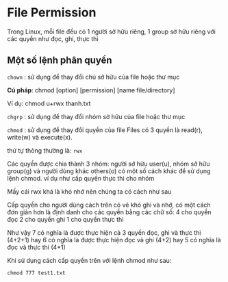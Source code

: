 # File Permission
Trong Linux, mỗi file đều có 1 người sở hữu riêng, 1 group sở hữu riêng với các quyền như đọc, ghi, thực thi

## Một số lệnh phân quyền
`chown` : sử dụng để thay đổi chủ sở hữu của file hoặc thư mục 

**Cú pháp**: chmod [option] [permission] [name file/directory]

Ví dụ: chmod u+rwx thanh.txt

`chgrp` : sử dụng để thay đổi nhóm sở hữu của file hoặc thư mục

`chmod` : sử dụng để thay đổi quyền của file Files có 3 quyền là read(r), write(w) và execute(x).

thứ tự thông thường là: `rwx`

Các quyền được chia thành 3 nhóm: người sở hữu user(u), nhóm sở hữu group(g) và người dùng khác others(o)
có một số cách khác để sử dụng lệnh chmod. ví dụ như cấp quyền thực thi cho nhóm

Mấy cái rwx khá là khó nhớ nên chúng ta có cách như sau

Cấp quyền cho người dùng cách trên có vẻ khó ghi và nhớ, có một cách đơn giản hơn là định danh cho các quyền bằng các chữ số: 4 cho quyền đọc 2 cho quyền ghi 1 cho quyền thực thi

Như vậy 7 có nghĩa là được thực hiện cả 3 quyền đọc, ghi và thực thi (4+2+1) hay 6 có nghĩa là được thực hiện đọc và ghi (4+2) hay 5 có nghĩa là đọc và thực thi (4+1)

Khi sử dụng cách cấp quyền trên với lệnh chmod như sau:

`chmod 777 test1.txt`
